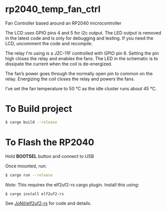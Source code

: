 # rp2040_temp_fan_ctrl

Fan Controller based around an RP2040 microcontroller

The LCD uses GPIO pins 4 and 5 for i2c output. The LED output is removed in the latest code and is only for debugging and testing. If you need the LCD, uncomment the code and recompile.

The relay I'm using is a JZC-11F controlled with GPIO pin 6. Setting the pin high closes the relay and enables the fans. The LED in the schematic is to dissipate the current when the coil is de-energized.

The fan’s power goes through the normally open pin to common on the relay. Energizing the coil closes the relay and powers the fans.

I’ve set the fan temperature to 50 ℃ as the idle cluster runs about 45 ℃.

# To Build project

```bash
$ cargo build --release
```

# To Flash the RP2040

Hold **BOOTSEL** button and connect to USB

Once mounted, run:

```bash
$ cargo run --release
```

_Note_: This requires the elf2uf2-rs cargo plugin. Install this using:

```bash
$ cargo install elf2uf2-rs
```

See [JoNil/elf2uf2-rs](https://github.com/JoNil/elf2uf2-rs) for code and details.
